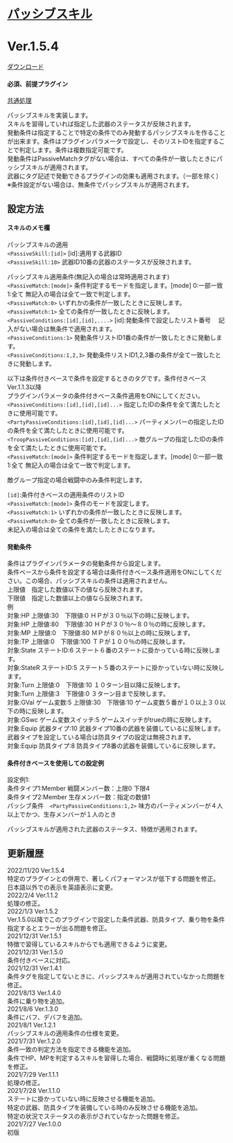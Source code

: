 # [パッシブスキル](https://raw.githubusercontent.com/nuun888/MZ/master/NUUN_PassiveSkill.js)
# Ver.1.5.4
[ダウンロード](https://raw.githubusercontent.com/nuun888/MZ/master/NUUN_PassiveSkill.js)
#### 必須、前提プラグイン
[共通処理](https://github.com/nuun888/MZ/blob/master/README/Base.md)  

パッシブスキルを実装します。  
スキルを習得していれば指定した武器のステータスが反映されます。  
発動条件は指定することで特定の条件でのみ発動するパッシブスキルを作ることが出来ます。条件はプラグインパラメータで設定し、そのリストIDを指定することで判定します。条件は複数指定可能です。  
発動条件はPassiveMatchタグがない場合は、すべての条件が一致したときにパッシブスキルが適用されます。  
武器にタグ記述で発動できるプラグインの効果も適用されます。（一部を除く）  
※条件設定がない場合は、無条件でパッシブスキルが適用されます。  

## 設定方法
#### スキルのメモ欄  
パッシブスキルの適用  
`<PassiveSkill:[id]>` [id]:適用する武器ID  
`<PassiveSkill:10>` 武器ID10番の武器のステータスが反映されます。  

パッシブスキル適用条件(無記入の場合は常時適用されます)  
`<PassiveMatch:[mode]>` 条件判定するモードを指定します。[mode] 0:一部一致　1:全て 無記入の場合は全て一致で判定します。  
`<PassiveMatch:0>` いずれかの条件が一致したときに反映します。  
`<PassiveMatch:1>` 全ての条件が一致したときに反映します。  
`<PassiveConditions:[id],[id],....>` [id]:発動条件で設定したリスト番号  　記入がない場合は無条件で適用されます。  
`<PassiveConditions:1>` 発動条件リストID1番の条件が一致したときに発動します。  
`<PassiveConditions:1,2,3>` 発動条件リストID1,2,3番の条件が全て一致したときに発動します。  

以下は条件付きベースで条件を設定するときのタグです。条件付きベースVer.1.1.3以降  
プラグインパラメータの条件付きベース条件適用をONにしてください。
`<PassiveConditions:[id],[id],[id]...>` 指定したIDの条件を全て満たしたときに使用可能です。  
`<PartyPassiveConditions:[id],[id],[id]...>` パーティメンバーの指定したIDの条件を全て満たしたときに使用可能です。  
`<TroopPassiveConditions:[id],[id],[id]...>` 敵グループの指定したIDの条件を全て満たしたときに使用可能です。  
`<PassiveMatch:[mode]>` 条件判定するモードを指定します。[mode] 0:一部一致　1:全て 無記入の場合は全て一致で判定します。  

敵グループ指定の場合戦闘中のみ条件判定します。

`[id]`:条件付きベースの適用条件のリストID  
`<PassiveMatch:[mode]>` 条件のモードを設定します。  
`<PassiveMatch:1>` いずれかの条件が一致したときに反映します。  
`<PassiveMatch:0>` 全ての条件が一致したときに反映します。  
未記入の場合は全ての条件を満たしたときになります。  

#### 発動条件
条件はプラグインパラメータの発動条件から設定します。  
条件ベースから条件を設定する場合は条件付きベース条件適用をONにしてください。この場合、パッシブスキルの条件は適用されません。  
上限値　指定した数値以下の値なら反映されます。  
下限値　指定した数値以上の値なら反映されます。  
例  
対象:HP 上限値:30　下限値:0 ＨＰが３０％以下の時に反映します。  
対象:HP 上限値:80　下限値:30 ＨＰが３０％～８０％の時に反映します。  
対象:MP 上限値:0　下限値:80 ＭＰが８０％以上の時に反映します。  
対象:TP 上限値:0　下限値:100 ＴＰが１００％の時に反映します。  
対象:State ステートID:6 ステート６番のステートに掛かっている時に反映します。  
対象:StateR ステートID:5 ステート５番のステートに掛かっていない時に反映します。  
対象:Turn 上限値:0　下限値:10 １０ターン目以降に反映します。  
対象:Turn 上限値:3　下限値:0 ３ターン目まで反映します。  
対象:GVal ゲーム変数:5 上限値:30　下限値:10 ゲーム変数５番が１０以上３０以下の時に反映します。  
対象:GSwc ゲーム変数スイッチ:5 ゲームスイッチがtrueの時に反映します。  
対象:Equip 武器タイプ:10 武器タイプ10番の武器を装備しているに反映します。武器タイプを設定している場合は防具タイプの設定は無視されます。  
対象:Equip 防具タイプ:8 防具タイプ8番の武器を装備しているに反映します。

#### 条件付きベースを使用しての設定例
設定例1:  
条件タイプ1:Member 戦闘メンバー数：上限0 下限4  
条件タイプ2:Member 生存メンバー数：指定の数値1  
パッシブ条件　`<PartyPassiveConditions:1,2>` 味方のパーティメンバーが４人以上でかつ、生存メンバーが１人のとき  

パッシブスキルが適用された武器のステータス、特徴が適用されます。  

## 更新履歴
2022/11/20 Ver.1.5.4  
特定のプラグインとの併用で、著しくパフォーマンスが低下する問題を修正。  
日本語以外での表示を英語表示に変更。  
2022/2/4 Ver.1.1.2  
処理の修正。  
2022/1/3 Ver.1.5.2  
Ver.1.5.0以降でこのプラグインで設定した条件武器、防具タイプ、乗り物を条件指定するとエラーが出る問題を修正。  
2021/12/31 Ver.1.5.1  
特徴で習得しているスキルからでも適用できるように変更。  
2021/12/31 Ver.1.5.0  
条件付きベースに対応。  
2021/12/31 Ver.1.4.1  
条件タグを指定してないときに、パッシブスキルが適用されていなかった問題を修正。  
2021/8/13 Ver.1.4.0  
条件に乗り物を追加。  
2021/8/6 Ver.1.3.0  
条件にバフ、デバフを追加。  
2021/8/1 Ver.1.2.1  
パッシブスキルの適用条件の仕様を変更。  
2021/7/31 Ver.1.2.0  
条件一致の判定方法を指定できる機能を追加。  
条件でHP、MPを判定するスキルを習得した場合、戦闘時に処理が重くなる問題を修正。  
2021/7/29 Ver.1.1.1  
処理の修正。  
2021/7/28 Ver.1.1.0  
ステートに掛かっていない時に反映させる機能を追加。  
特定の武器、防具タイプを装備している時のみ反映させる機能を追加。  
特定の状況でステータスの表示がされていなかった問題を修正。  
2021/7/27 Ver.1.0.0  
初版  

